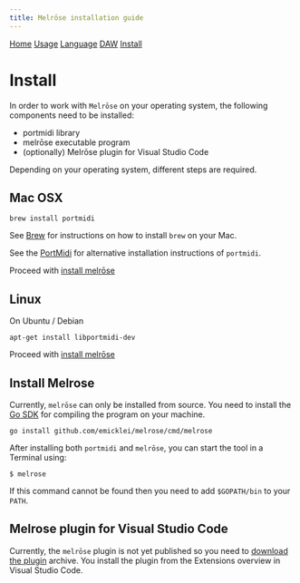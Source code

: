 ```yaml
---
title: Melrōse installation guide
---
```


[Home](index.html)
[Usage](cli.html)
[Language](dsl.html)
[DAW](daw.html)
[Install](install.html)

# Install

In order to work with `Melrōse` on your operating system, the following components need to be installed:

- portmidi library
- melrōse executable program
- (optionally) Melrōse plugin for Visual Studio Code

Depending on your operating system, different steps are required.

## Mac OSX

    brew install portmidi

See [Brew](https://brew.sh/) for instructions on how to install `brew` on your Mac.

See the [PortMidi](https://sourceforge.net/p/portmedia/wiki/portmidi/) for alternative installation instructions of `portmidi`.

Proceed with [install melrōse](install.md#install-melrōse)

## Linux

On Ubuntu / Debian

	apt-get install libportmidi-dev
	
Proceed with [install melrōse](install.md#install-melrōse)

## Install Melrose<a name="install-melrōse"></a> 

Currently, `melrōse` can only be installed from source.
You need to install the [Go SDK](https://golang.org/dl/) for compiling the program on your machine.

	go install github.com/emicklei/melrose/cmd/melrose
	
After installing both `portmidi` and `melrōse`, you can start the tool in a Terminal using:

	$ melrose
	
If this command cannot be found then you need to add `$GOPATH/bin` to your `PATH`.

## Melrose plugin for Visual Studio Code<a name="plugin"></a>

Currently, the `melrōse` plugin is not yet published so you need to [download the plugin](https://public.philemonworks.com/melrōse/melrose-for-vscode-1.0.0.vsix) archive. You install the plugin from the Extensions overview in Visual Studio Code.